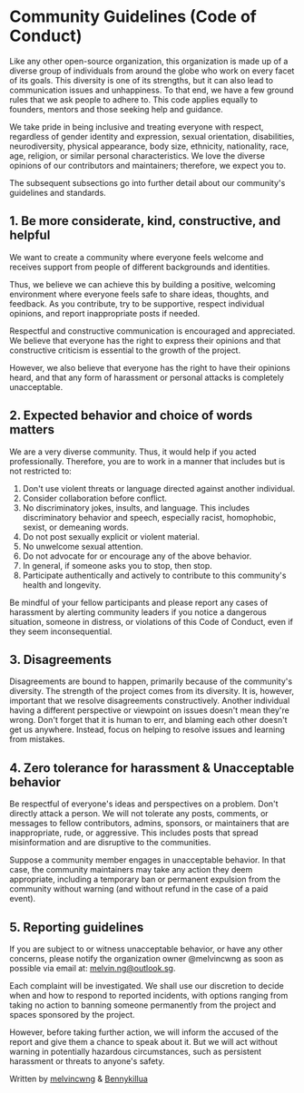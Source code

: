 # Community Guidelines (Code of Conduct)

Like any other open-source organization, this organization is made up of a diverse group of individuals from around the globe who work on every facet of its goals. This diversity is one of its strengths, but it can also lead to communication issues and unhappiness. To that end, we have a few ground rules that we ask people to adhere to. This code applies equally to founders, mentors and those seeking help and guidance.

We take pride in being inclusive and treating everyone with respect,
regardless of gender identity and expression, sexual orientation, disabilities, neurodiversity, physical appearance, body size, ethnicity, nationality, race, age, religion, or similar personal characteristics.
We love the diverse opinions of our contributors and maintainers; therefore, we expect you to.

The subsequent subsections go into further detail about our community's guidelines and standards.

## 1. Be more considerate, kind, constructive, and helpful

We want to create a community where everyone feels welcome and receives support from people of different backgrounds and identities.

Thus, we believe we can achieve this by building a positive, welcoming environment where everyone feels safe to share ideas, thoughts, and feedback.
As you contribute, try to be supportive, respect individual opinions, and report inappropriate posts if needed.

Respectful and constructive communication is encouraged and appreciated. We believe that everyone has the right to express their opinions and that constructive criticism is essential to the growth of the project.

However, we also believe that everyone has the right to have their opinions heard, and that any form of harassment or personal attacks is completely unacceptable.

## 2. Expected behavior and choice of words matters

We are a very diverse community. Thus, it would help if you acted professionally.
Therefore, you are to work in a manner that includes but is not restricted to:

1. Don't use violent threats or language directed against another individual.
2. Consider collaboration before conflict.
3. No discriminatory jokes, insults, and language. This includes discriminatory behavior and speech, especially racist, homophobic, sexist, or demeaning words.
4. Do not post sexually explicit or violent material.
5. No unwelcome sexual attention.
6. Do not advocate for or encourage any of the above behavior.
7. In general, if someone asks you to stop, then stop.
8. Participate authentically and actively to contribute to this community's health and longevity.

Be mindful of your fellow participants and please report any cases of harassment by alerting community leaders if you notice a dangerous situation, someone in distress, or violations of this Code of Conduct, even if they seem inconsequential.

## 3. Disagreements

Disagreements are bound to happen, primarily because of the community's diversity. The strength of the project comes from its diversity. It is, however, important that we resolve disagreements constructively. Another individual having a different perspective or viewpoint on issues doesn't mean they're wrong. Don't forget that it is human to err, and blaming each other doesn't get us anywhere. Instead, focus on helping to resolve issues and learning from mistakes.

## 4. Zero tolerance for harassment & Unacceptable behavior

Be respectful of everyone's ideas and perspectives on a problem. Don't directly attack a person. We will not tolerate any posts, comments, or messages to fellow contributors, admins, sponsors, or maintainers that are inappropriate, rude, or aggressive. This includes posts that spread misinformation and are disruptive to the communities.

Suppose a community member engages in unacceptable behavior. In that case, the community maintainers may take any action they deem appropriate, including a temporary ban or permanent expulsion from the community without warning (and without refund in the case of a paid event).

## 5. Reporting guidelines

If you are subject to or witness unacceptable behavior, or have any other concerns, please notify the organization owner @melvincwng as soon as possible via email at: melvin.ng@outlook.sg.

Each complaint will be investigated. We shall use our discretion to decide when and how to respond to reported incidents, with options ranging from taking no action to banning someone permanently from the project and spaces sponsored by the project.

However, before taking further action, we will inform the accused of the report and give them a chance to speak about it. But we will act without warning in potentially hazardous circumstances, such as persistent harassment or threats to anyone's safety.

Written by [melvincwng](https://github.com/melvincwng) & [Bennykillua](https://github.com/Bennykillua)
